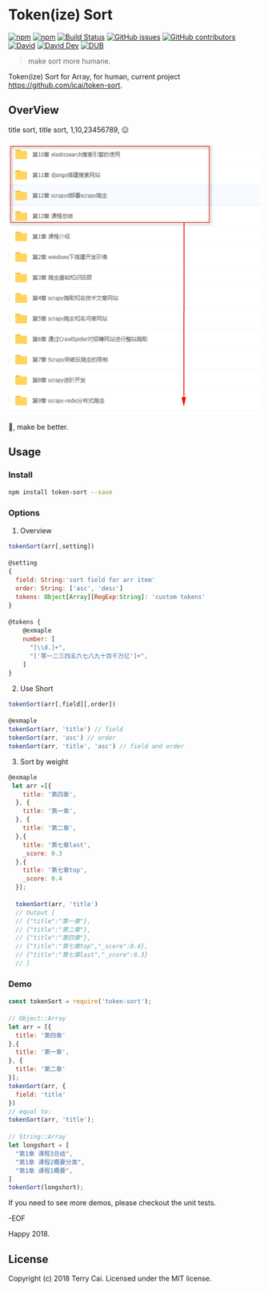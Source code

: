 # Token(ize) Sort

[![npm](https://img.shields.io/npm/v/token-sort.svg)](https://www.npmjs.org/package/token-sort)
[![npm](https://img.shields.io/npm/dm/token-sort.svg)](https://www.npmjs.org/package/token-sort)
[![Build Status](https://travis-ci.org/icai/token-sort.svg?branch=master)](https://travis-ci.org/icai/token-sort)
[![GitHub issues](https://img.shields.io/github/issues-closed/icai/token-sort.svg)](https://github.com/icai/token-sort/issues)
[![GitHub contributors](https://img.shields.io/github/contributors/icai/token-sort.svg)](https://github.com/icai/token-sort/graphs/contributors)
[![David](https://img.shields.io/david/icai/token-sort.svg)](https://david-dm.org/icai/token-sort)
[![David Dev](https://img.shields.io/david/dev/icai/token-sort.svg)](https://david-dm.org/icai/token-sort?type=dev)
[![DUB](https://img.shields.io/dub/l/vibe-d.svg)](https://github.com/icai/token-sort/blob/master/LICENSE)

<!-- [![Coveralls](https://img.shields.io/coveralls/icai/token-sort.svg)](https://coveralls.io/github/icai/token-sort?branch=master) -->

> make sort more humane.

Token(ize) Sort for Array, for human, current project  https://github.com/icai/token-sort.

## OverView

title sort, title sort, 1,10,23456789, 😑

![](https://raw.githubusercontent.com/icai/token-sort/master/error.png?goodluck)

🤔, make be better.

## Usage


### Install

```bash
npm install token-sort --save
```

### Options

1. Overview

```javascript
tokenSort(arr[,setting])

@setting
{
  field: String:'sort field for arr item'
  order: String: ['asc', 'desc']
  tokens: Object[Array][RegExp:String]: 'custom tokens'
}

@tokens {
    @exmaple
    number: [
      "[\\d.]+",
      "['零一二三四五六七八九十百千万亿']+",
    ]
}
```

2. Use Short

```javascript
tokenSort(arr[,field][,order])

@exmaple
tokenSort(arr, 'title') // field
tokenSort(arr, 'asc') // order
tokenSort(arr, 'title', 'asc') // field and order

```

3. Sort by weight

```javascript
@exmaple
 let arr =[{
    title: '第四章',
  }, {
    title: '第一章',
  }, {
    title: '第二章',
  },{
    title: '第七章last',
    _score: 0.3
  },{
    title: '第七章top',
    _score: 0.4
  }];

  tokenSort(arr, 'title')
  // Output [
  // {"title":"第一章"},
  // {"title":"第二章"},
  // {"title":"第四章"},
  // {"title":"第七章top","_score":0.4},
  // {"title":"第七章last","_score":0.3}
  // ]
```

### Demo

```javascript
const tokenSort = require('token-sort');

// Object::Array
let arr = [{
  title: '第四章'
},{
  title: '第一章',
}, {
  title: '第二章'
}];
tokenSort(arr, {
  field: 'title'
})
// equal to:
tokenSort(arr, 'title');

// String::Array
let longshort = [
  "第1章 课程3总结",
  "第1章 课程2概要分类",
  "第1章 课程1概要",
]
tokenSort(longshort);

```

If you need to see more demos, please checkout the unit tests.

-EOF

Happy 2018.

## License

Copyright (c) 2018 Terry Cai. Licensed under the MIT license.
